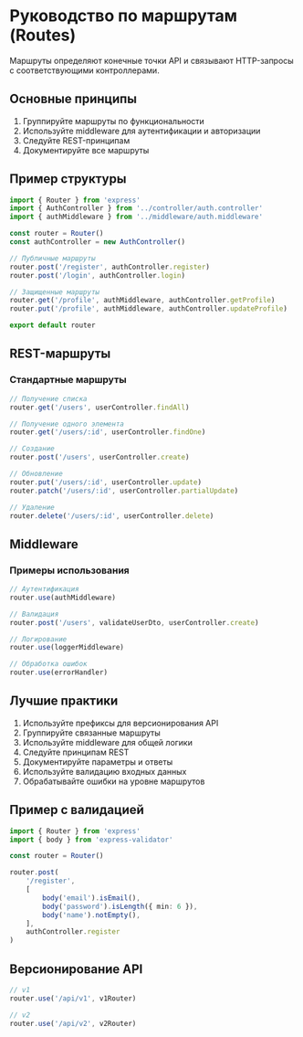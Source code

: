 # Руководство по маршрутам (Routes)

Маршруты определяют конечные точки API и связывают HTTP-запросы с соответствующими контроллерами.

## Основные принципы

1. Группируйте маршруты по функциональности
2. Используйте middleware для аутентификации и авторизации
3. Следуйте REST-принципам
4. Документируйте все маршруты

## Пример структуры

```typescript
import { Router } from 'express'
import { AuthController } from '../controller/auth.controller'
import { authMiddleware } from '../middleware/auth.middleware'

const router = Router()
const authController = new AuthController()

// Публичные маршруты
router.post('/register', authController.register)
router.post('/login', authController.login)

// Защищенные маршруты
router.get('/profile', authMiddleware, authController.getProfile)
router.put('/profile', authMiddleware, authController.updateProfile)

export default router
```

## REST-маршруты

### Стандартные маршруты

```typescript
// Получение списка
router.get('/users', userController.findAll)

// Получение одного элемента
router.get('/users/:id', userController.findOne)

// Создание
router.post('/users', userController.create)

// Обновление
router.put('/users/:id', userController.update)
router.patch('/users/:id', userController.partialUpdate)

// Удаление
router.delete('/users/:id', userController.delete)
```

## Middleware

### Примеры использования

```typescript
// Аутентификация
router.use(authMiddleware)

// Валидация
router.post('/users', validateUserDto, userController.create)

// Логирование
router.use(loggerMiddleware)

// Обработка ошибок
router.use(errorHandler)
```

## Лучшие практики

1. Используйте префиксы для версионирования API
2. Группируйте связанные маршруты
3. Используйте middleware для общей логики
4. Следуйте принципам REST
5. Документируйте параметры и ответы
6. Используйте валидацию входных данных
7. Обрабатывайте ошибки на уровне маршрутов

## Пример с валидацией

```typescript
import { Router } from 'express'
import { body } from 'express-validator'

const router = Router()

router.post(
	'/register',
	[
		body('email').isEmail(),
		body('password').isLength({ min: 6 }),
		body('name').notEmpty(),
	],
	authController.register
)
```

## Версионирование API

```typescript
// v1
router.use('/api/v1', v1Router)

// v2
router.use('/api/v2', v2Router)
```
